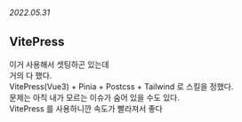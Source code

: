 ###### 2022.05.31

## VitePress
이거 사용해서 셋팅하곤 있는데       
거의 다 했다.      
VitePress(Vue3) + Pinia + Postcss + Tailwind 로 스킬을 정했다.     
문제는 아직 내가 모르는 이슈가 숨어 있을 수도 있다.      
VitePress 를 사용하니깐 속도가 빨라져서 좋다
